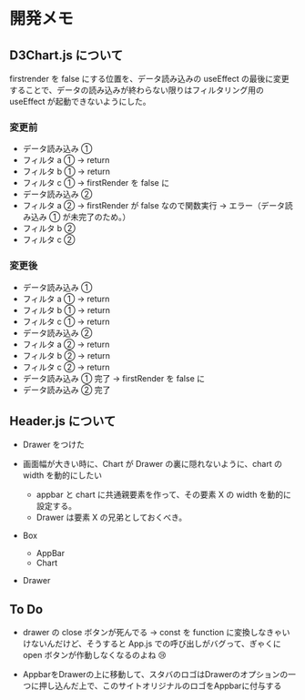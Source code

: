 # 開発メモ

## D3Chart.js について

firstrender を false にする位置を、データ読み込みの useEffect の最後に変更することで、データの読み込みが終わらない限りはフィルタリング用の useEffect が起動できないようにした。

### 変更前

- データ読み込み ①
- フィルタ a ① → return
- フィルタ b ① → return
- フィルタ c ① → firstRender を false に
- データ読み込み ②
- フィルタ a ② → firstRender が false なので関数実行 → エラー（データ読み込み ① が未完了のため。）
- フィルタ b ②
- フィルタ c ②

### 変更後

- データ読み込み ①
- フィルタ a ① → return
- フィルタ b ① → return
- フィルタ c ① → return
- データ読み込み ②
- フィルタ a ② → return
- フィルタ b ② → return
- フィルタ c ② → return
- データ読み込み ① 完了 → firstRender を false に
- データ読み込み ② 完了

## Header.js について

- Drawer をつけた
- 画面幅が大きい時に、Chart が Drawer の裏に隠れないように、chart の width を動的にしたい

  - appbar と chart に共通親要素を作って、その要素 X の width を動的に設定する。
  - Drawer は要素 X の兄弟としておくべき。

- Box
  - AppBar
  - Chart
- Drawer

## To Do

- drawer の close ボタンが死んでる → const を function に変換しなきゃいけないんだけど、そうすると App.js での呼び出しがバグって、ぎゃくに open ボタンが作動しなくなるのよね 😢

- AppbarをDrawerの上に移動して、スタバのロゴはDrawerのオプションの一つに押し込んだ上で、このサイトオリジナルのロゴをAppbarに付与する